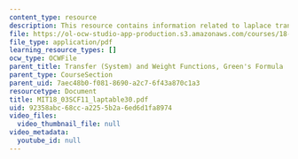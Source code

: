 ```yaml
---
content_type: resource
description: This resource contains information related to laplace transform table.
file: https://ol-ocw-studio-app-production.s3.amazonaws.com/courses/18-03sc-differential-equations-fall-2011/92358abc68cca2255b2a6ed6d1fa8974_MIT18_03SCF11_laptable30.pdf
file_type: application/pdf
learning_resource_types: []
ocw_type: OCWFile
parent_title: Transfer (System) and Weight Functions, Green's Formula
parent_type: CourseSection
parent_uid: 7aec48b0-f081-8690-a2c7-6f43a870c1a3
resourcetype: Document
title: MIT18_03SCF11_laptable30.pdf
uid: 92358abc-68cc-a225-5b2a-6ed6d1fa8974
video_files:
  video_thumbnail_file: null
video_metadata:
  youtube_id: null
---
```

